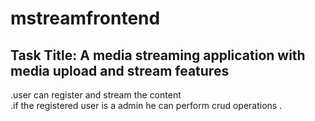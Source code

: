 # mstreamfrontend
## Task Title: A media streaming application with media upload and stream features
.user can register and stream the content<br/>
.if the registered user is a  admin he can perform crud operations .
